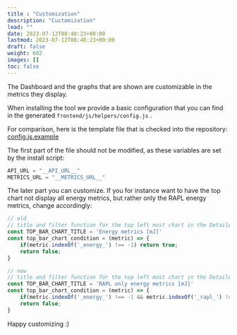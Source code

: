 ```yaml
---
title : "Customization"
description: "Customization"
lead: ""
date: 2023-07-12T08:48:23+00:00
lastmod: 2023-07-12T08:48:23+00:00
draft: false
weight: 602
images: []
toc: false
---
```


The Dashboard and the graphs that are shown are customizable in the metrics they display.

When installing the tool we provide a basic configuration that you can find in the 
generated `frontend/js/helpers/config.js` .

For comparison, here is the template file that is checked into the repository: [config.js.example](https://github.com/green-coding-solutions/green-metrics-tool/blob/main/frontend/js/helpers/config.js.example)

The first part of the file should not be modified, as these variables are set by the install script:

```js
API_URL = "__API_URL__"
METRICS_URL = "__METRICS_URL__"
```

The later part you can customize. If you for instance want to have the top chart not display all energy metrics, but
rather only the RAPL energy metrics, change accordingly:
```js
// old
// title and filter function for the top left most chart in the Detailed Metrics / Compare view
const TOP_BAR_CHART_TITLE = 'Energy metrics [mJ]'
const top_bar_chart_condition = (metric) => {
    if(metric.indexOf('_energy_') !== -1) return true;
    return false;
}

// new
// title and filter function for the top left most chart in the Detailed Metrics / Compare view
const TOP_BAR_CHART_TITLE = 'RAPL only energy metrics [mJ]'
const top_bar_chart_condition = (metric) => {
    if(metric.indexOf('_energy_') !== -1 && metric.indexOf('_rapl_') !== -1) return true;
    return false;
}
````

Happy customizing :)

